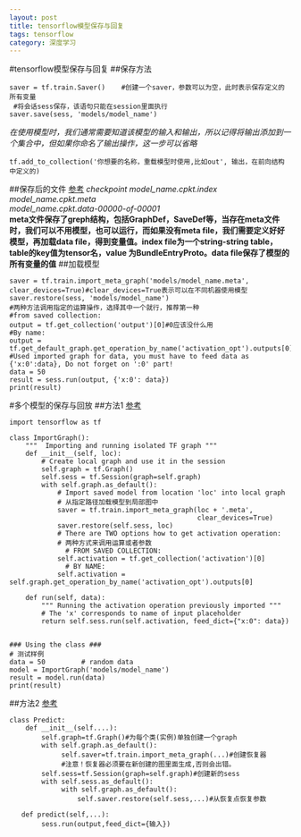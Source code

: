 ```yaml
---
layout: post
title: tensorflow模型保存与回复
tags: tensorflow
category: 深度学习
---
```


#tensorflow模型保存与回复
##保存方法  
```
saver = tf.train.Saver()    #创建一个saver，参数可以为空，此时表示保存定义的所有变量
 #将会话sess保存，该语句只能在session里面执行
saver.save(sess, 'models/model_name') 
```
*在使用模型时，我们通常需要知道该模型的输入和输出，所以记得将输出添加到一个集合中，但如果你命名了输出操作，这一步可以省略*
```
tf.add_to_collection('你想要的名称，重载模型时使用,比如out', 输出，在前向结构中定义的)
```
##保存后的文件 [参考](https://blog.csdn.net/u011961856/article/details/77064631)
*checkpoint*
*model_name.cpkt.index*   
*model_name.cpkt.meta*  
*model_name.cpkt.data-00000-of-00001*  
**meta文件保存了greph结构，包括GraphDef，SaveDef等，当存在meta文件时，我们可以不用模型，也可以运行，而如果没有meta file，我们需要定义好好模型，再加载data file，得到变量值。index file为一个string-string table，table的key值为tensor名，value 为BundleEntryProto。data file保存了模型的所有变量的值**
##加载模型  
```
saver = tf.train.import_meta_graph('models/model_name.meta', clear_devices=True)#clear_devices=True表示可以在不同机器使用模型
saver.restore(sess, 'models/model_name')
#两种方法调用指定的运算操作，选择其中一个就行，推荐第一种
#from saved collection:
output = tf.get_collection('output')[0]#0应该没什么用
#By name:
output = tf.get_default_graph.get_operation_by_name('activation_opt').outputs[0]
#Used imported graph for data, you must have to feed data as {'x:0':data}, Do not forget on ':0' part!
data = 50
result = sess.run(output, {'x:0': data})
print(result)
```
#多个模型的保存与回放 
##方法1 [参考](https://blog.csdn.net/lc013/article/details/84202901)
```
import tensorflow as tf

class ImportGraph():
    """  Importing and running isolated TF graph """
    def __init__(self, loc):
        # Create local graph and use it in the session
        self.graph = tf.Graph()
        self.sess = tf.Session(graph=self.graph)
        with self.graph.as_default():
            # Import saved model from location 'loc' into local graph
            # 从指定路径加载模型到局部图中
            saver = tf.train.import_meta_graph(loc + '.meta',
                                               clear_devices=True)
            saver.restore(self.sess, loc)
            # There are TWO options how to get activation operation:
            # 两种方式来调用运算或者参数
              # FROM SAVED COLLECTION:            
            self.activation = tf.get_collection('activation')[0]
              # BY NAME:
            self.activation = self.graph.get_operation_by_name('activation_opt').outputs[0]

    def run(self, data):
        """ Running the activation operation previously imported """
        # The 'x' corresponds to name of input placeholder
        return self.sess.run(self.activation, feed_dict={"x:0": data})
      
      
### Using the class ###
# 测试样例
data = 50         # random data
model = ImportGraph('models/model_name')
result = model.run(data)
print(result)
```

##方法2 [参考](https://blog.csdn.net/jmh1996/article/details/78793650)
```
class Predict:
    def __init__(self....):
        self.graph=tf.Graph()#为每个类(实例)单独创建一个graph
        with self.graph.as_default():
             self.saver=tf.train.import_meta_graph(...)#创建恢复器
             #注意！恢复器必须要在新创建的图里面生成,否则会出错。
        self.sess=tf.Session(graph=self.graph)#创建新的sess
        with self.sess.as_default():
             with self.graph.as_default():
                 self.saver.restore(self.sess,...)#从恢复点恢复参数

   def predict(self,...):
        sess.run(output,feed_dict={输入})
```